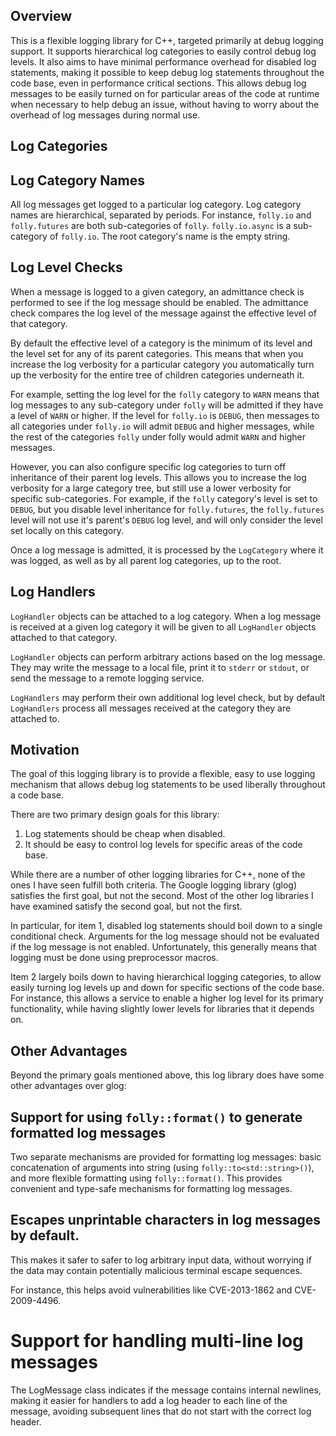 Overview
--------

This is a flexible logging library for C++, targeted primarily at debug logging
support.  It supports hierarchical log categories to easily control debug log
levels.  It also aims to have minimal performance overhead for disabled log
statements, making it possible to keep debug log statements throughout the code
base, even in performance critical sections.  This allows debug log messages to
be easily turned on for particular areas of the code at runtime when necessary
to help debug an issue, without having to worry about the overhead of log
messages during normal use.

Log Categories
--------------

## Log Category Names

All log messages get logged to a particular log category.  Log category names
are hierarchical, separated by periods.  For instance, `folly.io` and
`folly.futures` are both sub-categories of `folly`.  `folly.io.async` is a
sub-category of `folly.io`.  The root category's name is the empty string.

## Log Level Checks

When a message is logged to a given category, an admittance check is performed
to see if the log message should be enabled.  The admittance check compares the
log level of the message against the effective level of that category.

By default the effective level of a category is the minimum of its level and
the level set for any of its parent categories.  This means that when you
increase the log verbosity for a particular category you automatically turn up
the verbosity for the entire tree of children categories underneath it.

For example, setting the log level for the `folly` category to `WARN` means
that log messages to any sub-category under `folly` will be admitted if they
have a level of `WARN` or higher.  If the level for `folly.io` is `DEBUG`, then
messages to all categories under `folly.io` will admit `DEBUG` and higher
messages, while the rest of the categories `folly` under folly would admit
`WARN` and higher messages.

However, you can also configure specific log categories to turn off inheritance
of their parent log levels.  This allows you to increase the log verbosity for
a large category tree, but still use a lower verbosity for specific
sub-categories.  For example, if the `folly` category's level is set to
`DEBUG`, but you disable level inheritance for `folly.futures`, the
`folly.futures` level will not use it's parent's `DEBUG` log level, and will
only consider the level set locally on this category.

Once a log message is admitted, it is processed by the `LogCategory` where it
was logged, as well as by all parent log categories, up to the root.

## Log Handlers

`LogHandler` objects can be attached to a log category.  When a log message is
received at a given log category it will be given to all `LogHandler` objects
attached to that category.

`LogHandler` objects can perform arbitrary actions based on the log message.
They may write the message to a local file, print it to `stderr` or `stdout`,
or send the message to a remote logging service.

`LogHandlers` may perform their own additional log level check, but by default
`LogHandlers` process all messages received at the category they are attached
to.

Motivation
----------

The goal of this logging library is to provide a flexible, easy to use logging
mechanism that allows debug log statements to be used liberally throughout a
code base.

There are two primary design goals for this library:

1. Log statements should be cheap when disabled.
2. It should be easy to control log levels for specific areas of the code base.

While there are a number of other logging libraries for C++, none of the ones I
have seen fulfill both criteria.  The Google logging library (glog) satisfies
the first goal, but not the second.  Most of the other log libraries I have
examined satisfy the second goal, but not the first.

In particular, for item 1, disabled log statements should boil down to a single
conditional check.  Arguments for the log message should not be evaluated if
the log message is not enabled.  Unfortunately, this generally means that
logging must be done using preprocessor macros.

Item 2 largely boils down to having hierarchical logging categories, to allow
easily turning log levels up and down for specific sections of the code base.
For instance, this allows a service to enable a higher log level for its
primary functionality, while having slightly lower levels for libraries that it
depends on.

Other Advantages
----------------

Beyond the primary goals mentioned above, this log library does have some other
advantages over glog:

## Support for using `folly::format()` to generate formatted log messages

Two separate mechanisms are provided for formatting log messages: basic
concatenation of arguments into string (using `folly::to<std::string>()`),
and more flexible formatting using `folly::format()`.  This provides convenient
and type-safe mechanisms for formatting log messages.

## Escapes unprintable characters in log messages by default.

This makes it safer to safer to log arbitrary input data, without worrying if
the data may contain potentially malicious terminal escape sequences.

For instance, this helps avoid vulnerabilities like CVE-2013-1862 and
CVE-2009-4496.

# Support for handling multi-line log messages

The LogMessage class indicates if the message contains internal newlines,
making it easier for handlers to add a log header to each line of the message,
avoiding subsequent lines that do not start with the correct log header.
